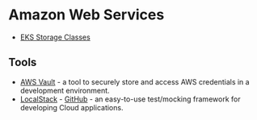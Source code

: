 # Amazon Web Services

* [EKS Storage Classes](https://docs.aws.amazon.com/eks/latest/userguide/storage-classes.html)

## Tools

* [AWS Vault](https://github.com/99designs/aws-vault) - a tool to securely store and access AWS credentials in a development environment.
* [LocalStack](https://localstack.cloud/) - [GitHub](https://github.com/localstack/localstack) - an easy-to-use test/mocking framework for developing Cloud applications. 
